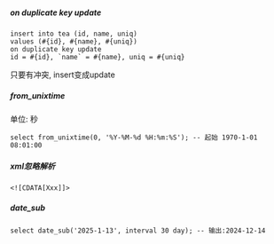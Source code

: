 ##### on duplicate key update

```
insert into tea (id, name, uniq)
values (#{id}, #{name}, #{uniq})
on duplicate key update
id = #{id}, `name` = #{name}, uniq = #{uniq}
```

只要有冲突, insert变成update



##### from_unixtime

单位: 秒

```
select from_unixtime(0, '%Y-%M-%d %H:%m:%S'); -- 起始 1970-1-01 08:01:00
```



##### xml忽略解析

```
<![CDATA[Xxx]]>
```



##### date_sub

```
select date_sub('2025-1-13', interval 30 day); -- 输出:2024-12-14
```




